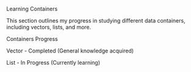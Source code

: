 Learning Containers

This section outlines my progress in studying different data containers, including vectors, lists, and more.

Containers Progress

Vector - Completed (General knowledge acquired)

List - In Progress (Currently learning)

